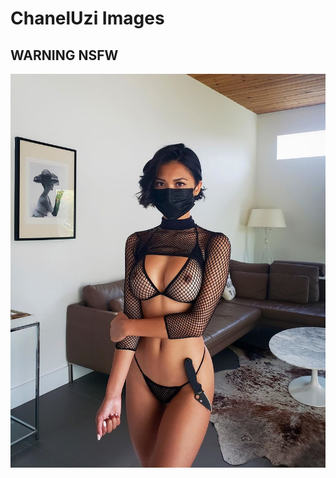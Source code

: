 # ChanelUzi Images


## WARNING NSFW



![Image1](https://raw.githubusercontent.com/DJ-JR30/MainDB/main/images/ChanelUzi/1.jpg "Image1")
